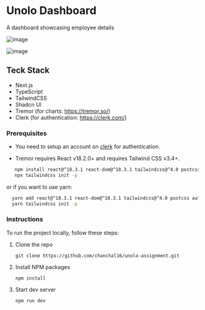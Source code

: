 # Unolo Dashboard
A dashboard showcasing employee details

![image](https://github.com/user-attachments/assets/85ed5b4d-40f3-4b66-9c4c-a7f3e71f7c42)

![image](https://github.com/user-attachments/assets/fc52590f-6f14-42dd-9f98-a3111cd2dd34)

## Teck Stack
- Next.js
- TypeScript
- TailwindCSS
- Shadcn UI
- Tremor (for charts: https://tremor.so/)
- Clerk (for authentication: https://clerk.com/)

### Prerequisites

- You need to setup an account on [clerk](https://clerk.com/) for authentication.

- Tremor requires React v18.2.0+ and requires Tailwind CSS v3.4+.
 ```bash
    npm install react@^18.3.1 react-dom@^18.3.1 tailwindcss@^4.0 postcss autoprefixer
    npx tailwindcss init -p
 ```
  or if you want to use yarn:

  ```bash
    yarn add react@^18.3.1 react-dom@^18.3.1 tailwindcss@^4.0 postcss autoprefixer
    yarn tailwindcss init -p
  ```

### Instructions
To run the project locally, follow these steps:

1. Clone the repo
   ```
   git clone https://github.com/chanchal16/unolo-assignment.git
   ```
   
2. Install NPM packages
   ```
   npm install
   ```
   
 3. Start dev server
    ```
    npm run dev
    ```

